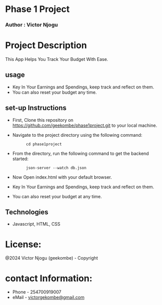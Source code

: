 # Phase 1 Project

### Author : Victor Njogu 

# Project Description
This App Helps You Track Your Budget With Ease.

## usage 
- Key In Your Earnings and Spendings, keep track and reflect on them.
- You can also reset your budget any time.

## set-up Instructions

- First, Clone this repository on https://github.com/geekombe/phase1project.git to your local machine.

- Navigate to the project directory using the following command:

            cd phase1project

- From the directory, run the following command to get the backend started:

            json-server --watch db.json

- Now Open index.html with your default browser.
- Key In Your Earnings and Spendings, keep track and reflect on them.
- You can also reset your budget at any time.

## Technologies 
- Javascript, HTML, CSS

# License:
@2024 Victor Njogu (geekombe) - Copyright


# contact Information:
- Phone - 254700919007
- eMail - victorgekombe@gmail.com
